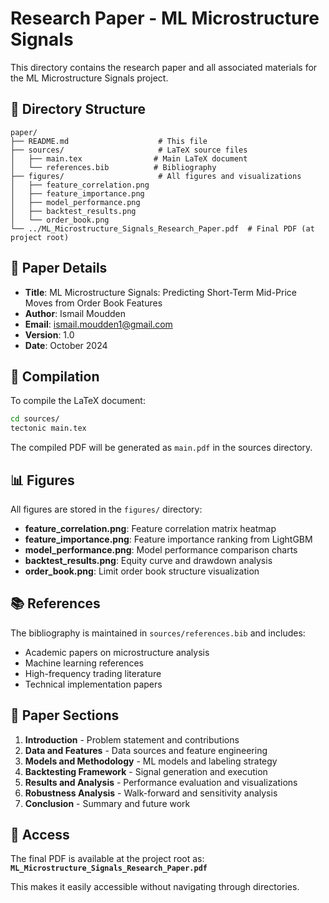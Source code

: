 # Research Paper - ML Microstructure Signals

This directory contains the research paper and all associated materials for the ML Microstructure Signals project.

## 📁 Directory Structure

```
paper/
├── README.md                    # This file
├── sources/                     # LaTeX source files
│   ├── main.tex                # Main LaTeX document
│   └── references.bib          # Bibliography
├── figures/                     # All figures and visualizations
│   ├── feature_correlation.png
│   ├── feature_importance.png
│   ├── model_performance.png
│   ├── backtest_results.png
│   └── order_book.png
└── ../ML_Microstructure_Signals_Research_Paper.pdf  # Final PDF (at project root)
```

## 📄 Paper Details

- **Title**: ML Microstructure Signals: Predicting Short-Term Mid-Price Moves from Order Book Features
- **Author**: Ismail Moudden
- **Email**: ismail.moudden1@gmail.com
- **Version**: 1.0
- **Date**: October 2024

## 🔧 Compilation

To compile the LaTeX document:

```bash
cd sources/
tectonic main.tex
```

The compiled PDF will be generated as `main.pdf` in the sources directory.

## 📊 Figures

All figures are stored in the `figures/` directory:

- **feature_correlation.png**: Feature correlation matrix heatmap
- **feature_importance.png**: Feature importance ranking from LightGBM
- **model_performance.png**: Model performance comparison charts
- **backtest_results.png**: Equity curve and drawdown analysis
- **order_book.png**: Limit order book structure visualization

## 📚 References

The bibliography is maintained in `sources/references.bib` and includes:
- Academic papers on microstructure analysis
- Machine learning references
- High-frequency trading literature
- Technical implementation papers

## 🎯 Paper Sections

1. **Introduction** - Problem statement and contributions
2. **Data and Features** - Data sources and feature engineering
3. **Models and Methodology** - ML models and labeling strategy
4. **Backtesting Framework** - Signal generation and execution
5. **Results and Analysis** - Performance evaluation and visualizations
6. **Robustness Analysis** - Walk-forward and sensitivity analysis
7. **Conclusion** - Summary and future work

## 📖 Access

The final PDF is available at the project root as:
**`ML_Microstructure_Signals_Research_Paper.pdf`**

This makes it easily accessible without navigating through directories.
